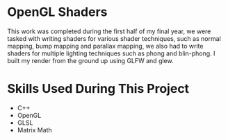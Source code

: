 # OpenGL Shaders
This work was completed during the first half of my final year, we were tasked with writing shaders for various shader techniques, such as normal mapping, bump mapping and parallax mapping, we also had to write shaders for multiple lighting techniques such as phong and blin-phong. I built my render from the ground up using GLFW and glew.
# Skills Used During This Project
* C++
* OpenGL
* GLSL
* Matrix Math



